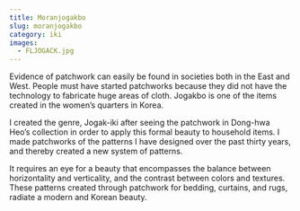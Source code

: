 ```yaml
---
title: Moranjogakbo
slug: moranjogakbo
category: iki
images:
  - FLJOGACK.jpg
---
```


Evidence of patchwork can easily be found in societies both in the East and West. People must have started patchworks because they did not have the technology to fabricate huge areas of cloth. Jogakbo is one of the items created in the women’s quarters in Korea.

I created the genre, Jogak-iki after seeing the patchwork in Dong-hwa Heo’s collection in order to apply this formal beauty to household items. I made patchworks of the patterns I have designed over the past thirty years, and thereby created a new system of patterns.

It requires an eye for a beauty that encompasses the balance between horizontality and verticality, and the contrast between colors and textures. These patterns created through patchwork for bedding, curtains, and rugs, radiate a modern and Korean beauty.
